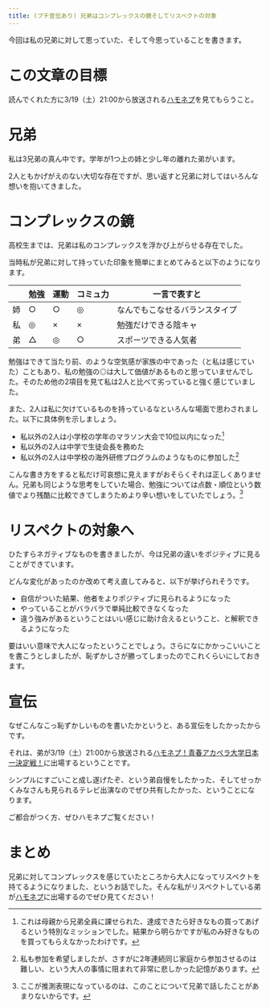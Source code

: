 ```yaml
---
title: (プチ宣伝あり) 兄弟はコンプレックスの鏡そしてリスペクトの対象
---
```


今回は私の兄弟に対して思っていた、そして今思っていることを書きます。

# この文章の目標

読んでくれた方に3/19（土）21:00から放送される[ハモネプ](https://www.fujitv.co.jp/hamonep/)を見てもらうこと。

# 兄弟

私は3兄弟の真ん中です。学年が1つ上の姉と少し年の離れた弟がいます。

2人ともかげがえのない大切な存在ですが、思い返すと兄弟に対してはいろんな想いを抱いてきました。

# コンプレックスの鏡

高校生までは、兄弟は私のコンプレックスを浮かび上がらせる存在でした。

当時私が兄弟に対して持っていた印象を簡単にまとめてみると以下のようになります。

|     | 勉強 | 運動 | コミュ力 | 一言で表すと                   |
| --- | ---- | ---- | -------- | ------------------------------ |
| 姉  | ○    | ○    | ◎        | なんでもこなせるバランスタイプ |
| 私  | ◎    | ×    | ×        | 勉強だけできる陰キャ           |
| 弟  | △    | ◎    | ○        | スポーツできる人気者           |

勉強はできて当たり前、のような空気感が家族の中であった（と私は感じていた）こともあり、私の勉強の◎は大して価値があるものと思っていませんでした。そのため他の2項目を見て私は2人と比べて劣っていると強く感じていました。

また、2人は私に欠けているものを持っているなといろんな場面で思わされました。以下に具体例を示しましょう。

- 私以外の2人は小学校の学年のマラソン大会で10位以内になった[^1]
- 私以外の2人は中学で生徒会長を務めた
- 私以外の2人は中学校の海外研修プログラムのようなものに参加した[^2]

こんな書き方をすると私だけ可哀想に見えますがおそらくそれは正しくありません。兄弟も同じような思考をしていた場合、勉強については点数・順位という数値でより残酷に比較できてしまうためより辛い想いをしていたでしょう。[^3]

# リスペクトの対象へ

ひたすらネガティブなものを書きましたが、今は兄弟の違いをポジティブに見ることができています。

どんな変化があったのか改めて考え直してみると、以下が挙げられそうです。

- 自信がついた結果、他者をよりポジティブに見られるようになった
- やっていることがバラバラで単純比較できなくなった
- 違う強みがあるということはいい感じに助け合えるということ、と解釈できるようになった

要はいい意味で大人になったということでしょう。さらになにかかっこいいことを書こうとしましたが、恥ずかしさが勝ってしまったのでこれくらいにしておきます。

# 宣伝

なぜこんなこっ恥ずかしいものを書いたかというと、ある宣伝をしたかったからです。

それは、弟が3/19（土）21:00から放送される[ハモネプ！青春アカペラ大学日本一決定戦！](https://www.fujitv.co.jp/hamonep/index.html)に出場するということです。

シンプルにすごいこと成し遂げたぞ、という弟自慢をしたかった、そしてせっかくみなさんも見られるテレビ出演なのでぜひ共有したかった、ということになります。

ご都合がつく方、ぜひハモネプご覧ください！

# まとめ

兄弟に対してコンプレックスを感じていたところから大人になってリスペクトを持てるようになりました、というお話でした。そんな私がリスペクトしている弟が[ハモネプ](https://www.fujitv.co.jp/hamonep/index.html)に出場するのでぜひ見てください！

[^1]: これは母親から兄弟全員に課せられた、達成できたら好きなもの買ってあげるという特別なミッションでした。結果から明らかですが私のみ好きなものを買ってもらえなかったわけです。
[^2]: 私も参加を希望しましたが、さすがに2年連続同じ家庭から参加させるのは難しい、という大人の事情に阻まれて非常に悲しかった記憶があります。
[^3]: ここが推測表現になっているのは、このことについて兄弟で話したことがあまりないからです。

